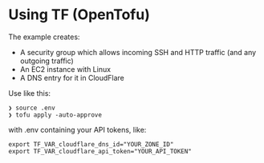 # Using TF (OpenTofu)

The example creates:

* A security group which allows incoming SSH and HTTP traffic (and any outgoing traffic)
* An EC2 instance with Linux
* A DNS entry for it in CloudFlare

Use like this:

```
❯ source .env
❯ tofu apply -auto-approve
```

with .env containing your API tokens, like:

```
export TF_VAR_cloudflare_dns_id="YOUR_ZONE_ID"
export TF_VAR_cloudflare_api_token="YOUR_API_TOKEN"
```

